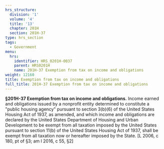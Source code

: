 ```yaml
---
hrs_structure:
  division: '1'
  volume: '4'
  title: '13'
  chapter: 201H
  section: 201H-37
type: hrs_section
tags:
  - Government
menu:
  hrs:
    identifier: HRS_0201H-0037
    parent: HRS0201H
    name: 201H-37 Exemption from tax on income and obligations
weight: 12160
title: Exemption from tax on income and obligations
full_title: 201H-37 Exemption from tax on income and obligations
---
```

**§201H-37 Exemption from tax on income and obligations.** Income earned and obligations issued by a nonprofit entity determined to constitute a "public housing agency" pursuant to section 3(b)(6) of the United States Housing Act of 1937, as amended, and which income and obligations are declared by the United States Department of Housing and Urban Development to be exempt from all taxation imposed by the United States pursuant to section 11(b) of the United States Housing Act of 1937, shall be exempt from all taxation now or hereafter imposed by the State. [L 2006, c 180, pt of §3; am l 2016, c 55, §2]